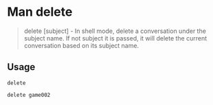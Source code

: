 # Man delete

> delete [subject] - In shell mode, delete a conversation under the subject name. If not subject it is passed, it will delete the current conversation based on its subject name.

## Usage

`delete`

`delete game002`